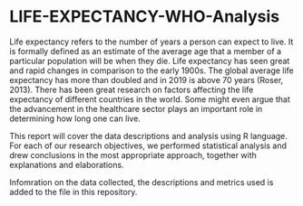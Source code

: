# LIFE-EXPECTANCY-WHO-Analysis

Life expectancy refers to the number of years a person can expect to live. It is formally defined as an estimate of the average age that a member of a particular population will be when they die. 
Life expectancy has seen great and rapid changes in comparison to the early 1900s. The global average life expectancy has more than doubled and in 2019 is above 70 years (Roser, 2013). 
There has been great research on factors affecting the life expectancy of different countries in the world. 
Some might even argue that the advancement in the healthcare sector plays an important role in determining how long one can live. 

This report will cover the data descriptions and analysis using R language. 
For each of our research objectives, we performed statistical analysis and drew conclusions in the most appropriate approach, together with explanations and elaborations. 

Infomration on the data collected, the descriptions and metrics used is added to the file in this repository.


